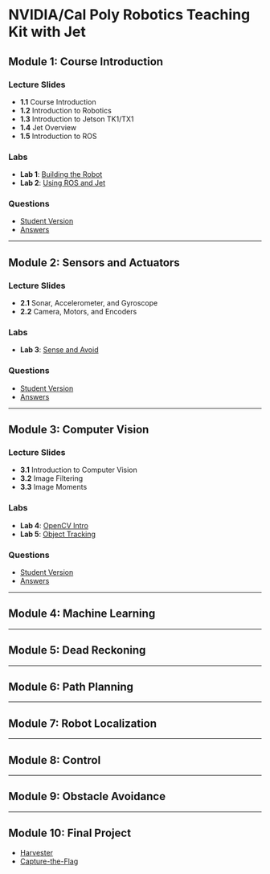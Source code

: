 # NVIDIA/Cal Poly Robotics Teaching Kit with Jet

## Module 1: Course Introduction

### Lecture Slides
- **1.1** Course Introduction
- **1.2** Introduction to Robotics
- **1.3** Introduction to Jetson TK1/TX1
- **1.4** Jet Overview
- **1.5** Introduction to ROS

### Labs
- **Lab 1**: [Building the Robot](module1/lab1_building_robot/chassis_construction.pdf)
- **Lab 2**: [Using ROS and Jet](module1/lab2_ros_introduction/ros_introduction.pdf)

### Questions
- [Student Version](module1/questions/module1_questions.pdf)
- [Answers](module1/questions/module1_answers.pdf)

---

## Module 2: Sensors and Actuators

### Lecture Slides
- **2.1** Sonar, Accelerometer, and Gyroscope
- **2.2** Camera, Motors, and Encoders

### Labs
- **Lab 3**: [Sense and Avoid](module2/lab3_sense_and_avoid/lab3.pdf)

### Questions
- [Student Version](module2/questions/module2_questions.pdf)
- [Answers](module2/questions/module2_answers.pdf)

---

## Module 3: Computer Vision

### Lecture Slides
- **3.1** Introduction to Computer Vision
- **3.2** Image Filtering
- **3.3** Image Moments

### Labs
- **Lab 4**: [OpenCV Intro](module3/lab4_opencv_intro/lab4.pdf)
- **Lab 5**: [Object Tracking](module3/lab5_object_tracking/lab5.pdf)

### Questions
- [Student Version](module3/questions/module3_questions.pdf)
- [Answers](module3/questions/module3_answers.pdf)

---

## Module 4: Machine Learning

---

## Module 5: Dead Reckoning

---

## Module 6: Path Planning

---

## Module 7: Robot Localization

---

## Module 8: Control

---

## Module 9: Obstacle Avoidance

---
## Module 10: Final Project

- [Harvester](projects/Harvester.pdf)
- [Capture-the-Flag](projects/Capture-the-Flag.pdf)
